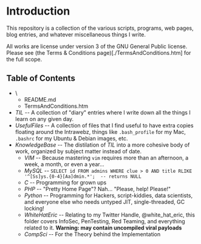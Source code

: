 # Introduction

This repository is a collection of the various scripts, programs, web pages, blog entries, and whatever miscellaneous things I write.  

All works are license under version 3 of the GNU General Public license.  Please see (the Terms & Conditions page)[./TermsAndConditions.htm] for the full scope.

## Table of Contents
- \
    - README.md  
    - TermsAndConditions.htm  
- *TIL*  --  A collection of "diary" entries where I write down all the things I learn on any given day.
- *UsefulFiles*  --  A collection of files that I find useful to have extra copies floating around the Intrawebz, things like `.bash_profile` for my Mac, `.bashrc` for my Ubuntu & Debian images, etc.
- *KnowledgeBase*  --  The distilation of *TIL* into a more cohesive body of work, organized by subject matter instead of date.
    - *VIM*  --  Because mastering `vim` requires more than an afternoon, a week, a month, or even a year...
    - *MySQL*  --  `SELECT id FROM admins WHERE clue > 0 AND title RLIKE '^[Ss]ys.{0-4}[Aa]dmin.*';  -- returns NULL`
    - *C*  --  Programming for grown ups
    - *PHP*  --  "Pretty Home Page"?  Nah...  "Please, help!  Please!"
    - *Python*  -- Programming for Hackers, script-kiddies, data scientists, and everyone else who needs untyped JIT, single-threaded, GC locking!
    - *WhiteHatEric*  -- Relating to my Twitter Handle, @white_hat_eric, this folder covers InfoSec, PenTesting, Red Teaming, and everything related to it. **Warning:  may contain uncompiled viral payloads**
    - *CompSci*  --  For the Theory behind the Implementation
    
